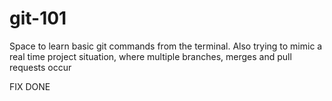 # git-101
Space to learn basic git commands from the terminal. Also trying to mimic a real time project situation, where multiple branches, merges and pull requests occur

FIX DONE
